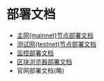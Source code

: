 # 部署文档

- [主网(mainnet)节点部署文档](./mainnet/README.md)
- [测试网(testnet)节点部署文档](./deploy/README.md)
- [监控部署文档](./monit/readme.md)
- [区块浏览器部署文档](https://github.com/qiyichain/blockscout/blob/qiyichain/doc-zh/deploy.md)
- 官网部署文档(略)